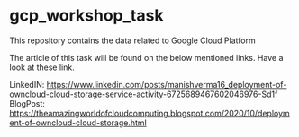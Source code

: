 # gcp_workshop_task
This repository contains the data related to Google Cloud Platform

The article of this task will be found on the below mentioned links. Have a look at these link.

LinkedIN: https://www.linkedin.com/posts/manishverma16_deployment-of-owncloud-cloud-storage-service-activity-6725689467602046976-Sd1f
BlogPost: https://theamazingworldofcloudcomputing.blogspot.com/2020/10/deployment-of-owncloud-cloud-storage.html
